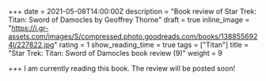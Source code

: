+++
date = 2021-05-08T14:00:00Z
description = "Book review of Star Trek: Titan: Sword of Damocles by Geoffrey Thorne"
draft = true
inline_image = "https://i.gr-assets.com/images/S/compressed.photo.goodreads.com/books/1388556924l/227822.jpg"
rating = 1
show_reading_time = true
tags = ["Titan"]
title = "Star Trek: Titan: Sword of Damocles book review (9)"
weight = 9

+++
I am currently reading this book. The review will be posted soon!